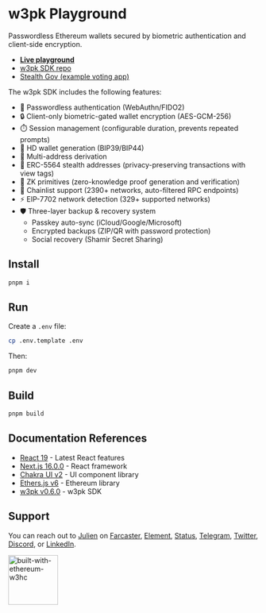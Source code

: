 # w3pk Playground

Passwordless Ethereum wallets secured by biometric authentication and client-side encryption.

- [**Live playground**](http://w3pk.w3hc.org)
- [w3pk SDK repo](https://github.com/w3hc/w3pk)
- [Stealth Gov (example voting app)](https://github.com/w3hc/stealth-gov)

The w3pk SDK includes the following features:

- 🔐 Passwordless authentication (WebAuthn/FIDO2)
- 🔒 Client-only biometric-gated wallet encryption (AES-GCM-256)
- ⏱️ Session management (configurable duration, prevents repeated prompts)
- 🌱 HD wallet generation (BIP39/BIP44)
- 🔢 Multi-address derivation
- 🥷 ERC-5564 stealth addresses (privacy-preserving transactions with view tags)
- 🧮 ZK primitives (zero-knowledge proof generation and verification)
- 🔗 Chainlist support (2390+ networks, auto-filtered RPC endpoints)
- ⚡ EIP-7702 network detection (329+ supported networks)
- 🛡️ Three-layer backup & recovery system
  - Passkey auto-sync (iCloud/Google/Microsoft)
  - Encrypted backups (ZIP/QR with password protection)
  - Social recovery (Shamir Secret Sharing)

## Install

```bash
pnpm i
```

## Run

Create a `.env` file:

```bash
cp .env.template .env
```

Then:

```bash
pnpm dev
```

## Build

```bash
pnpm build
```

## Documentation References

- [React 19](https://react.dev/blog/2024/12/05/react-19) - Latest React features
- [Next.js 16.0.0](https://nextjs.org/docs) - React framework
- [Chakra UI v2](https://v2.chakra-ui.com/) - UI component library
- [Ethers.js v6](https://docs.ethers.org/v6/) - Ethereum library
- [w3pk v0.6.0](https://github.com/w3hc/w3pk) - w3pk SDK

## Support

You can reach out to [Julien](https://github.com/julienbrg) on [Farcaster](https://warpcast.com/julien-), [Element](https://matrix.to/#/@julienbrg:matrix.org), [Status](https://status.app/u/iwSACggKBkp1bGllbgM=#zQ3shmh1sbvE6qrGotuyNQB22XU5jTrZ2HFC8bA56d5kTS2fy), [Telegram](https://t.me/julienbrg), [Twitter](https://twitter.com/julienbrg), [Discord](https://discordapp.com/users/julienbrg), or [LinkedIn](https://www.linkedin.com/in/julienberanger/).

<img src="https://bafkreid5xwxz4bed67bxb2wjmwsec4uhlcjviwy7pkzwoyu5oesjd3sp64.ipfs.w3s.link" alt="built-with-ethereum-w3hc" width="100"/>

